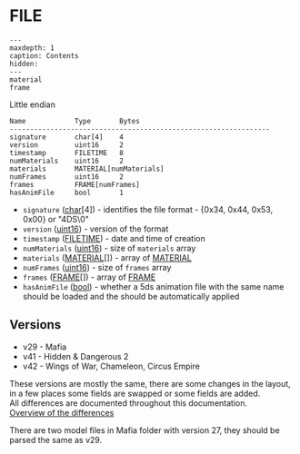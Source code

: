 # FILE

```{toctree}
---
maxdepth: 1
caption: Contents
hidden:
---
material
frame
```

Little endian

    Name            Type       Bytes
    ----------------------------------------------------------------
    signature       char[4]    4        
    version         uint16     2
    timestamp       FILETIME   8
    numMaterials    uint16     2
    materials       MATERIAL[numMaterials]
    numFrames       uint16     2
    frames          FRAME[numFrames]
    hasAnimFile     bool       1

- `signature` ([char](types.md)[4]) - identifies the file format - {0x34, 0x44, 0x53, 0x00} or "4DS\0"  
- `version` ([uint16](types.md)) - version of the format  
- `timestamp` ([FILETIME](https://docs.microsoft.com/en-us/windows/win32/api/minwinbase/ns-minwinbase-filetime)) - date and time of creation   
- `numMaterials` ([uint16](types.md)) - size of `materials` array  
- `materials` ([MATERIAL](material.md)[]) - array of [MATERIAL](material.md)  
- `numFrames` ([uint16](types.md)) - size of `frames` array  
- `frames` ([FRAME](frame.md)[]) - array of [FRAME](frame.md)  
- `hasAnimFile` ([bool](types.md)) - whether a 5ds animation file with the same name should be loaded and the should be automatically applied  

## Versions
- v29 - Mafia  
- v41 - Hidden & Dangerous 2  
- v42 - Wings of War, Chameleon, Circus Empire   

These versions are mostly the same, there are some changes in the layout, in a few places some fields are swapped or some fields are added.  
All differences are documented throughout this documentation.  
[Overview of the differences](version_differences.md)

There are two model files in Mafia folder with version 27, they should be parsed the same as v29.  


